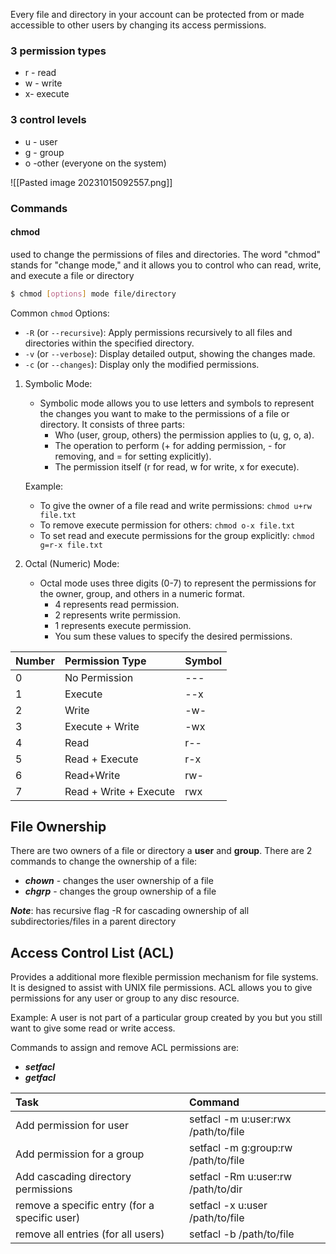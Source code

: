 Every file and directory in your account can be protected from or made accessible to other users by changing its access permissions.

### 3 permission types
- r - read
- w - write
- x- execute

### 3 control levels
- u - user
- g - group
- o -other (everyone on the system)

![[Pasted image 20231015092557.png]]

### Commands

#### chmod
used to change the permissions of files and directories. The word "chmod" stands for "change mode," and it allows you to control who can read, write, and execute a file or directory

```bash
$ chmod [options] mode file/directory
```

Common `chmod` Options:

- `-R` (or `--recursive`): Apply permissions recursively to all files and directories within the specified directory.
- `-v` (or `--verbose`): Display detailed output, showing the changes made.
- `-c` (or `--changes`): Display only the modified permissions.


1. Symbolic Mode:
    
    - Symbolic mode allows you to use letters and symbols to represent the changes you want to make to the permissions of a file or directory. It consists of three parts:
        - Who (user, group, others) the permission applies to (u, g, o, a).
        - The operation to perform (+ for adding permission, - for removing, and = for setting explicitly).
        - The permission itself (r for read, w for write, x for execute).
    
    Example:
    
    - To give the owner of a file read and write permissions: `chmod u+rw file.txt`
    - To remove execute permission for others: `chmod o-x file.txt`
    - To set read and execute permissions for the group explicitly: `chmod g=r-x file.txt`
2. Octal (Numeric) Mode:
    
    - Octal mode uses three digits (0-7) to represent the permissions for the owner, group, and others in a numeric format.
        - 4 represents read permission.
        - 2 represents write permission.
        - 1 represents execute permission.
        - You sum these values to specify the desired permissions.
        
| Number | Permission Type | Symbol |
|:----------|:-------------------|:---------|
|0|No Permission|---|
|1|Execute|--x|
|2|Write|-w-|
|3|Execute + Write|-wx|
|4|Read|r--|
|5|Read + Execute|r-x|
|6|Read+Write|rw-|
|7|Read + Write + Execute|rwx|


## File Ownership

There are two owners of a file or directory a **user** and **group**. There are 2 commands to change the ownership of a file:
- ***chown*** - changes the user ownership of a file
-  ***chgrp*** - changes the group ownership of a file

***Note***: has recursive flag -R for cascading ownership of all subdirectories/files in a parent directory

## Access Control List (ACL)

Provides a additional more flexible permission mechanism for file systems. It is designed to assist with UNIX file permissions. ACL allows you to give permissions for any user or group to any disc resource.

Example: A user is not part of a particular group created by you but you still want to give some read or write access.

Commands to assign and remove ACL permissions are:
- ***setfacl***
- ***getfacl***

| Task | Command |
|:-----|:-------------|
| Add permission for user | setfacl -m u:user:rwx /path/to/file |
| Add permission for  a group | setfacl -m g:group:rw /path/to/file |
| Add cascading directory permissions | setfacl -Rm u:user:rw /path/to/dir |
| remove a specific entry (for a specific user) | setfacl -x u:user /path/to/file |
| remove all entries (for all users) | setfacl -b /path/to/file |







